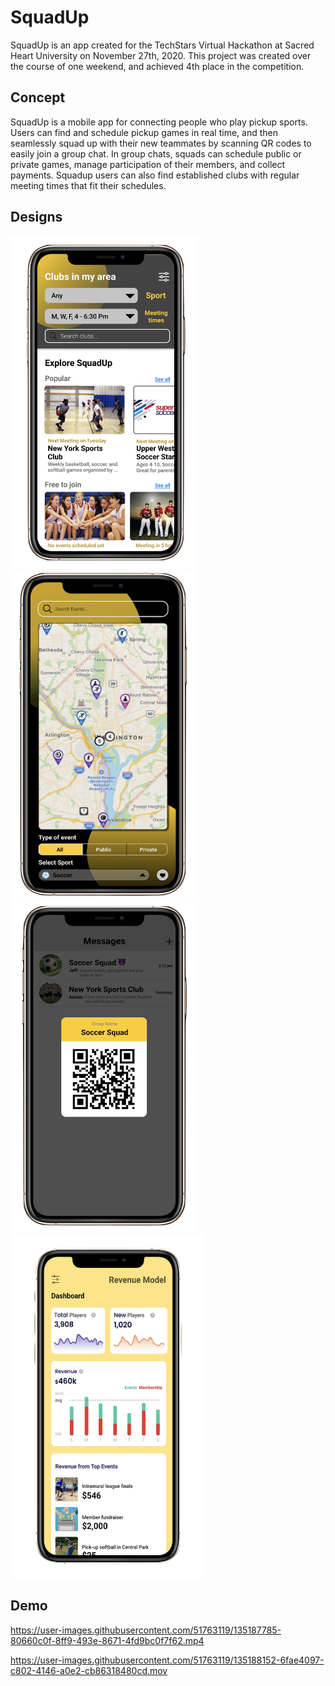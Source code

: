 # SquadUp

SquadUp is an app created for the TechStars Virtual Hackathon at Sacred Heart University on November 27th, 2020. This project was created over the course of one weekend, and achieved 4th place in the competition. 

## Concept

SquadUp is a mobile app for connecting people who play pickup sports. Users can find and schedule pickup games in real time, and then seamlessly squad up with their new teammates by scanning QR codes to easily join a group chat. In group chats, squads can schedule public or private games, manage participation of their members, and collect payments. Squadup users can also find established clubs with regular meeting times that fit their schedules. 

## Designs 

<p float="left">
<img src=https://github.com/talpert022/SquadUp/blob/main/Designs/ExplorePage.png width=300>
<img src=https://github.com/talpert022/SquadUp/blob/main/Designs/HomePage.png width=295>
<img src=https://github.com/talpert022/SquadUp/blob/main/Designs/QRCodeChat.png width=300>
<img src=https://github.com/talpert022/SquadUp/blob/main/Designs/RevenuePage.png width=310>
</p>




## Demo
https://user-images.githubusercontent.com/51763119/135187785-80660c0f-8ff9-493e-8671-4fd9bc0f7f62.mp4

https://user-images.githubusercontent.com/51763119/135188152-6fae4097-c802-4146-a0e2-cb86318480cd.mov


